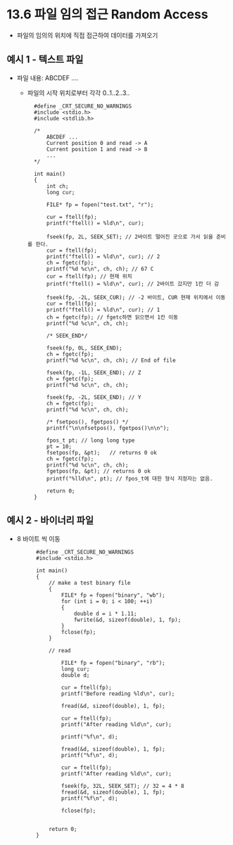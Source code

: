 # 13.6 파일 임의 접근 Random Access
* 파일의 임의의 위치에 직접 접근하여 데이터를 가져오기

## 예시 1 - 텍스트 파일
* 파일 내용: ABCDEF ....
    - 파일의 시작 위치로부터 각각 0..1..2..3..

            #define _CRT_SECURE_NO_WARNINGS
            #include <stdio.h>
            #include <stdlib.h>

            /*
                ABCDEF ...
                Current position 0 and read -> A
                Current position 1 and read -> B	
                ...
            */

            int main()
            {
                int ch;
                long cur;

                FILE* fp = fopen("test.txt", "r");

                cur = ftell(fp);
                printf("ftell() = %ld\n", cur);

                fseek(fp, 2L, SEEK_SET); // 2바이트 떨어진 곳으로 가서 읽을 준비를 한다.
                cur = ftell(fp);
                printf("ftell() = %ld\n", cur); // 2
                ch = fgetc(fp);
                printf("%d %c\n", ch, ch); // 67 C
                cur = ftell(fp); // 현재 위치
                printf("ftell() = %ld\n", cur); // 2바이트 갔지만 1칸 더 감

                fseek(fp, -2L, SEEK_CUR); // -2 바이트, CUR 현재 위치에서 이동
                cur = ftell(fp);
                printf("ftell() = %ld\n", cur); // 1
                ch = fgetc(fp); // fgetc하면 읽으면서 1칸 이동
                printf("%d %c\n", ch, ch);

                /* SEEK_END*/

                fseek(fp, 0L, SEEK_END); 
                ch = fgetc(fp);
                printf("%d %c\n", ch, ch); // End of file

                fseek(fp, -1L, SEEK_END); // Z
                ch = fgetc(fp);
                printf("%d %c\n", ch, ch);

                fseek(fp, -2L, SEEK_END); // Y
                ch = fgetc(fp);
                printf("%d %c\n", ch, ch);

                /* fsetpos(), fgetpos() */
                printf("\n\nfsetpos(), fgetpos()\n\n");

                fpos_t pt; // long long type
                pt = 10;
                fsetpos(fp, &pt);	// returns 0 ok
                ch = fgetc(fp);
                printf("%d %c\n", ch, ch);
                fgetpos(fp, &pt); // returns 0 ok
                printf("%lld\n", pt); // fpos_t에 대한 형식 지정자는 없음.

                return 0;
            }


## 예시 2 - 바이너리 파일

* 8 바이트 씩 이동

            #define _CRT_SECURE_NO_WARNINGS
            #include <stdio.h>

            int main()
            {
                // make a test binary file
                {
                    FILE* fp = fopen("binary", "wb");
                    for (int i = 0; i < 100; ++i)
                    {
                        double d = i * 1.11;
                        fwrite(&d, sizeof(double), 1, fp);
                    }
                    fclose(fp);
                }

                // read
                
                    FILE* fp = fopen("binary", "rb");
                    long cur;
                    double d;

                    cur = ftell(fp);
                    printf("Before reading %ld\n", cur);

                    fread(&d, sizeof(double), 1, fp);

                    cur = ftell(fp);
                    printf("After reading %ld\n", cur);

                    printf("%f\n", d);

                    fread(&d, sizeof(double), 1, fp);
                    printf("%f\n", d);

                    cur = ftell(fp);
                    printf("After reading %ld\n", cur);

                    fseek(fp, 32L, SEEK_SET); // 32 = 4 * 8
                    fread(&d, sizeof(double), 1, fp);
                    printf("%f\n", d);

                    fclose(fp);
                

                return 0;
            }
